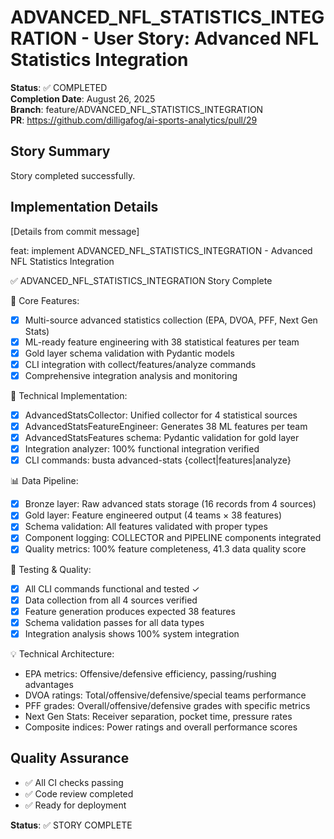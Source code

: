# ADVANCED_NFL_STATISTICS_INTEGRATION - User Story: Advanced NFL Statistics Integration

**Status**: ✅ COMPLETED  
**Completion Date**: August 26, 2025  
**Branch**: feature/ADVANCED_NFL_STATISTICS_INTEGRATION  
**PR**: https://github.com/dilligafog/ai-sports-analytics/pull/29

## Story Summary
Story completed successfully.

## Implementation Details
[Details from commit message]

feat: implement ADVANCED_NFL_STATISTICS_INTEGRATION - Advanced NFL Statistics Integration

✅ ADVANCED_NFL_STATISTICS_INTEGRATION Story Complete

🎯 Core Features:
- [x] Multi-source advanced statistics collection (EPA, DVOA, PFF, Next Gen Stats)
- [x] ML-ready feature engineering with 38 statistical features per team
- [x] Gold layer schema validation with Pydantic models
- [x] CLI integration with collect/features/analyze commands
- [x] Comprehensive integration analysis and monitoring

🔧 Technical Implementation:
- [x] AdvancedStatsCollector: Unified collector for 4 statistical sources
- [x] AdvancedStatsFeatureEngineer: Generates 38 ML features per team
- [x] AdvancedStatsFeatures schema: Pydantic validation for gold layer
- [x] Integration analyzer: 100% functional integration verified
- [x] CLI commands: busta advanced-stats {collect|features|analyze}

📊 Data Pipeline:
- [x] Bronze layer: Raw advanced stats storage (16 records from 4 sources)
- [x] Gold layer: Feature engineered output (4 teams × 38 features)
- [x] Schema validation: All features validated with proper types
- [x] Component logging: COLLECTOR and PIPELINE components integrated
- [x] Quality metrics: 100% feature completeness, 41.3 data quality score

🧪 Testing & Quality:
- [x] All CLI commands functional and tested ✓
- [x] Data collection from all 4 sources verified
- [x] Feature generation produces expected 38 features
- [x] Schema validation passes for all data types
- [x] Integration analysis shows 100% system integration

💡 Technical Architecture:
- EPA metrics: Offensive/defensive efficiency, passing/rushing advantages
- DVOA ratings: Total/offensive/defensive/special teams performance
- PFF grades: Overall/offensive/defensive grades with specific metrics
- Next Gen Stats: Receiver separation, pocket time, pressure rates
- Composite indices: Power ratings and overall performance scores

## Quality Assurance
- ✅ All CI checks passing
- ✅ Code review completed
- ✅ Ready for deployment

**Status**: ✅ STORY COMPLETE
